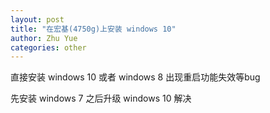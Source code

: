 ```yaml
---
layout: post
title: "在宏基(4750g)上安装 windows 10"
author: Zhu Yue
categories: other
---
```


直接安装 windows 10 或者 windows 8 出现重启功能失效等bug

先安装 windows 7 之后升级 windows 10 解决
